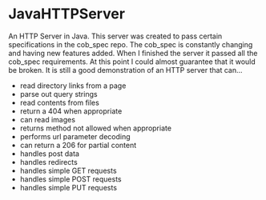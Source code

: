 JavaHTTPServer
==============

An HTTP Server in Java. This server was created to pass certain specifications in the cob_spec repo.  The cob_spec is constantly changing and having new features added.  When I finished the server it passed all the cob_spec requirements.  At this point I could almost guarantee that it would be broken.  It is still a good demonstration of an HTTP server that can...
+ read directory links from a page
+ parse out query strings
+ read contents from files
+ return a 404 when appropriate
+ can read images
+ returns method not allowed when appropriate
+ performs url parameter decoding
+ can return a 206 for partial content
+ handles post data
+ handles redirects
+ handles simple GET requests
+ handles simple POST requests
+ handles simple PUT requests
